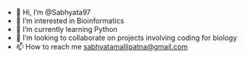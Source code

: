 - 👋 Hi, I’m @Sabhyata97
- 👀 I’m interested in Bioinformatics
- 🌱 I’m currently learning Python
- 💞️ I’m looking to collaborate on projects involving coding for biology
- 📫 How to reach me sabhyatamallipatna@gmail.com

<!---
Sabhyata97/Sabhyata97 is a ✨ special ✨ repository because its `README.md` (this file) appears on your GitHub profile.
You can click the Preview link to take a look at your changes.
--->
